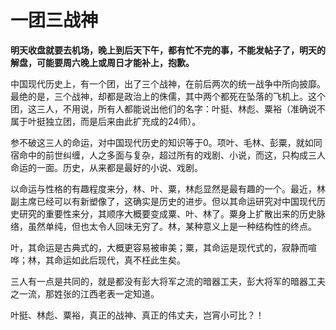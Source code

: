 一团三战神
====



**明天收盘就要去机场，晚上到后天下午，都有忙不完的事，不能发帖子了，明天的解盘，可能要周六晚上或周日才能补上，抱歉。**

中国现代历史上，有一个团，出了三个战神，在前后两次的统一战争中所向披靡。最绝的是，三个战神，却都是政治上的侏儒，其中两个都死在坠落的飞机上。这个团，这三人，不用说，所有人都能说出他们的名字：叶挺、林彪、粟裕（准确说不属于叶挺独立团，而是后来由此扩充成的24师）。

参不破这三人的命运，对中国现代历史的知识等于0。项叶、毛林、彭粟，就如同宿命中的前世纠缠，人之多面与复杂，超过所有的戏剧、小说，而这，只构成三人命运的一面。历史，从来都是最好的小说、戏剧。

以命运与性格的有趣程度来分，林、叶、粟，林彪显然是最有趣的一个。最近，林副主席已经可以有新塑像了，这确实是历史的进步。但以其命运研究对中国现代历史研究的重要性来分，其顺序大概要变成粟、叶、林了。粟身上扩散出来的历史脉络，虽然单纯，但也太令人回味无穷了。林，某种意义上是一种结构性的终点。

叶，其命运是古典式的，大概更容易被审美；粟，其命运是现代式的，寂静而喧哗；林，其命运如此后现代，真不枉此生矣。

三人有一点是共同的，就是都没有彭大将军之流的暗器工夫，彭大将军的暗器工夫之一流，那姓张的江西老表一定知道。

叶挺、林彪、粟裕，真正的战神、真正的伟丈夫，岂宵小可比？！
